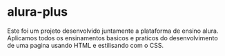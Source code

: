 # alura-plus
Este foi um projeto desenvolvido juntamente a plataforma de ensino alura. Aplicamos todos os ensinamentos basicos e praticos do desenvolvimento de uma pagina usando HTML e estilisando com o CSS.
